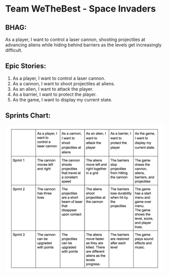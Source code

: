 # Team WeTheBest - Space Invaders

## BHAG:
As a player, I want to control a laser cannon, shooting projectiles at advancing aliens while hiding behind barriers as the levels get increasingly difficult.

## Epic Stories:
1. As a player, I want to control a laser cannon.
2. As a cannon, I want to shoot projectiles at aliens.
3. As an alien, I want to attack the player.
4. As a barrier, I want to protect the player.
5. As the game, I want to display my current state.

## Sprints Chart:
![Sprints](https://github.com/ecs160ss12019/Wethebest/blob/master/sprints.png)
